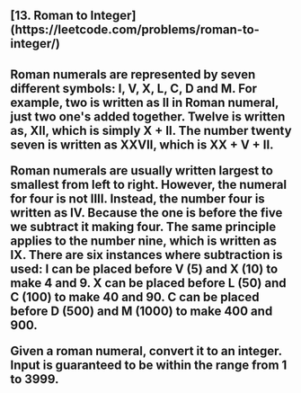 <h2>[13. Roman to Integer](https://leetcode.com/problems/roman-to-integer/)<h2>

Roman numerals are represented by seven different symbols: I, V, X, L, C, D and M.
For example, two is written as II in Roman numeral, just two one's added together.
Twelve is written as, XII, which is simply X + II. The number twenty seven is written as XXVII, which is XX + V + II.

<p>Roman numerals are usually written largest to smallest from left to right. However, the numeral for four is not IIII.
Instead, the number four is written as IV. Because the one is before the five we subtract it making four.
The same principle applies to the number nine, which is written as IX.
There are six instances where subtraction is used:
I can be placed before V (5) and X (10) to make 4 and 9.
X can be placed before L (50) and C (100) to make 40 and 90.
C can be placed before D (500) and M (1000) to make 400 and 900.</p>

<p>Given a roman numeral, convert it to an integer. Input is guaranteed to be within the range from 1 to 3999.</p>